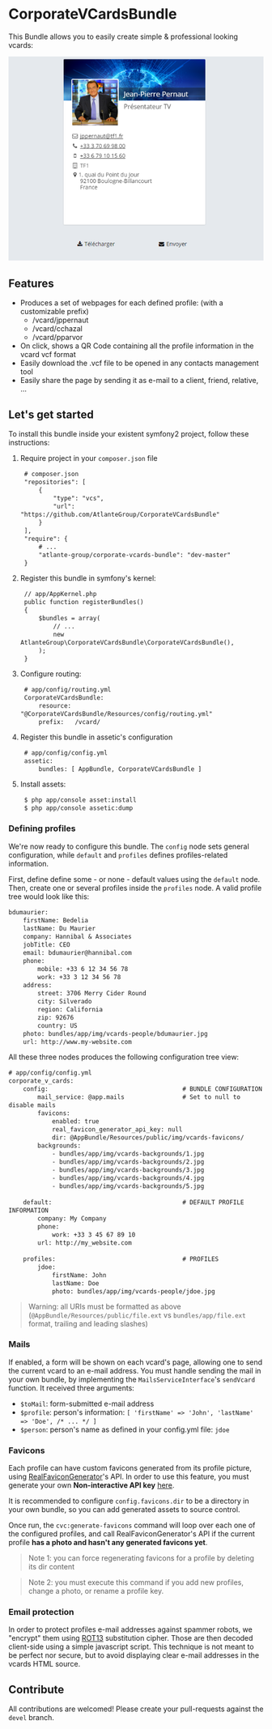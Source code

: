# CorporateVCardsBundle
This Bundle allows you to easily create simple & professional looking vcards:

![CorporateVCardsBundle](screenshot.png)

## Features

 - Produces a set of webpages for each defined profile: (with a customizable prefix)
    - /vcard/jppernaut
    - /vcard/cchazal
    - /vcard/pparvor
 - On click, shows a QR Code containing all the profile information in the vcard vcf format
 - Easily download the .vcf file to be opened in any contacts management tool
 - Easily share the page by sending it as e-mail to a client, friend, relative, ...

## Let's get started
To install this bundle inside your existent symfony2 project, follow these instructions:

1. Require project in your `composer.json` file

        # composer.json
        "repositories": [
            {
                "type": "vcs",
                "url": "https://github.com/AtlanteGroup/CorporateVCardsBundle"
            }
        ],
        "require": {
            # ...
            "atlante-group/corporate-vcards-bundle": "dev-master"
        }

2. Register this bundle in symfony's kernel:

        // app/AppKernel.php
        public function registerBundles()
        {
            $bundles = array(
                // ...
                new AtlanteGroup\CorporateVCardsBundle\CorporateVCardsBundle(),
            );
        }

3. Configure routing:

        # app/config/routing.yml
        CorporateVCardsBundle:
            resource: "@CorporateVCardsBundle/Resources/config/routing.yml"
            prefix:   /vcard/

4. Register this bundle in assetic's configuration

        # app/config/config.yml
        assetic:
            bundles: [ AppBundle, CorporateVCardsBundle ]

5. Install assets:

        $ php app/console asset:install
        $ php app/console assetic:dump


### Defining profiles
We're now ready to configure this bundle. The `config` node sets general configuration, while `default` and `profiles`
defines profiles-related information.

First, define define some - or none - default values using the `default` node. Then, create one or several profiles inside
the `profiles` node. A valid profile tree would look like this:

    bdumaurier:
        firstName: Bedelia
        lastName: Du Maurier
        company: Hannibal & Associates
        jobTitle: CEO
        email: bdumaurier@hannibal.com
        phone:
            mobile: +33 6 12 34 56 78
            work: +33 3 12 34 56 78
        address:
            street: 3706 Merry Cider Round
            city: Silverado
            region: California
            zip: 92676
            country: US
        photo: bundles/app/img/vcards-people/bdumaurier.jpg
        url: http://www.my-website.com

All these three nodes produces the following configuration tree view:

    # app/config/config.yml
    corporate_v_cards:
        config:                                     # BUNDLE CONFIGURATION
            mail_service: @app.mails                # Set to null to disable mails
            favicons:
                enabled: true
                real_favicon_generator_api_key: null
                dir: @AppBundle/Resources/public/img/vcards-favicons/
            backgrounds:
                - bundles/app/img/vcards-backgrounds/1.jpg
                - bundles/app/img/vcards-backgrounds/2.jpg
                - bundles/app/img/vcards-backgrounds/3.jpg
                - bundles/app/img/vcards-backgrounds/4.jpg
                - bundles/app/img/vcards-backgrounds/5.jpg
            
        default:                                    # DEFAULT PROFILE INFORMATION
            company: My Company
            phone:
                work: +33 3 45 67 89 10
            url: http://my_website.com
            
        profiles:                                   # PROFILES
            jdoe:
                firstName: John
                lastName: Doe
                photo: bundles/app/img/vcards-people/jdoe.jpg

> Warning: all URIs must be formatted as above (`@AppBundle/Resources/public/file.ext` vs `bundles/app/file.ext` format,
trailing and leading slashes)

### Mails
If enabled, a form will be shown on each vcard's page, allowing one to send the current vcard to an e-mail address.
You must handle sending the mail in your own bundle, by implementing the `MailsServiceInterface`'s `sendVcard` function. It received three arguments:

 - `$toMail`: form-submitted e-mail address
 - `$profile`: person's information: `[ 'firstName' => 'John', 'lastName' => 'Doe', /* ... */ ]`
 - `$person`: person's name as defined in your config.yml file: `jdoe` 

### Favicons
Each profile can have custom favicons generated from its profile picture, using [RealFaviconGenerator](https://realfavicongenerator.net/)'s API.
In order to use this feature, you must generate your own **Non-interactive API key** [here](https://realfavicongenerator.net/api/).

It is recommended to configure `config.favicons.dir` to be a directory in your own bundle, so you can add generated assets to source control.

Once run, the `cvc:generate-favicons` command will loop over each one of the configured profiles, and call RealFaviconGenerator's API
if the current profile **has a photo and hasn't any generated favicons yet**.

> Note 1: you can force regenerating favicons for a profile by deleting its dir content

> Note 2: you must execute this command if you add new profiles, change a photo, or rename a profile key.

### Email protection
In order to protect profiles e-mail addresses against spammer robots, we "encrypt" them using [ROT13](https://en.wikipedia.org/wiki/ROT13) 
substitution cipher. Those are then decoded client-side using a simple javascript script. This technique is not meant to be perfect
nor secure, but to avoid displaying clear e-mail addresses in the vcards HTML source.

## Contribute
All contributions are welcomed! Please create your pull-requests against the `devel` branch.
